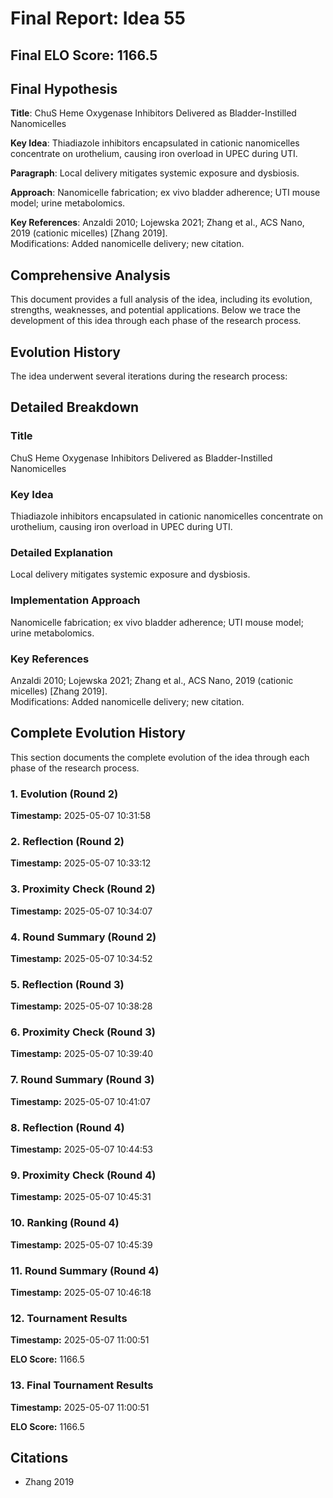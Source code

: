 # Final Report: Idea 55

## Final ELO Score: 1166.5

## Final Hypothesis

**Title**: ChuS Heme Oxygenase Inhibitors Delivered as Bladder-Instilled Nanomicelles

**Key Idea**: Thiadiazole inhibitors encapsulated in cationic nanomicelles concentrate on urothelium, causing iron overload in UPEC during UTI.

**Paragraph**: Local delivery mitigates systemic exposure and dysbiosis.

**Approach**: Nanomicelle fabrication; ex vivo bladder adherence; UTI mouse model; urine metabolomics.

**Key References**: Anzaldi 2010; Lojewska 2021; Zhang et al., ACS Nano, 2019 (cationic micelles) [Zhang 2019].  
    Modifications: Added nanomicelle delivery; new citation.

## Comprehensive Analysis

This document provides a full analysis of the idea, including its evolution, strengths, weaknesses, and potential applications. Below we trace the development of this idea through each phase of the research process.

## Evolution History

The idea underwent several iterations during the research process:

## Detailed Breakdown

### Title

ChuS Heme Oxygenase Inhibitors Delivered as Bladder-Instilled Nanomicelles

### Key Idea

Thiadiazole inhibitors encapsulated in cationic nanomicelles concentrate on urothelium, causing iron overload in UPEC during UTI.

### Detailed Explanation

Local delivery mitigates systemic exposure and dysbiosis.

### Implementation Approach

Nanomicelle fabrication; ex vivo bladder adherence; UTI mouse model; urine metabolomics.

### Key References

Anzaldi 2010; Lojewska 2021; Zhang et al., ACS Nano, 2019 (cationic micelles) [Zhang 2019].  
    Modifications: Added nanomicelle delivery; new citation.

## Complete Evolution History

This section documents the complete evolution of the idea through each phase of the research process.

### 1. Evolution (Round 2)
**Timestamp:** 2025-05-07 10:31:58



### 2. Reflection (Round 2)
**Timestamp:** 2025-05-07 10:33:12



### 3. Proximity Check (Round 2)
**Timestamp:** 2025-05-07 10:34:07



### 4. Round Summary (Round 2)
**Timestamp:** 2025-05-07 10:34:52



### 5. Reflection (Round 3)
**Timestamp:** 2025-05-07 10:38:28



### 6. Proximity Check (Round 3)
**Timestamp:** 2025-05-07 10:39:40



### 7. Round Summary (Round 3)
**Timestamp:** 2025-05-07 10:41:07



### 8. Reflection (Round 4)
**Timestamp:** 2025-05-07 10:44:53



### 9. Proximity Check (Round 4)
**Timestamp:** 2025-05-07 10:45:31



### 10. Ranking (Round 4)
**Timestamp:** 2025-05-07 10:45:39



### 11. Round Summary (Round 4)
**Timestamp:** 2025-05-07 10:46:18



### 12. Tournament Results
**Timestamp:** 2025-05-07 11:00:51

**ELO Score:** 1166.5



### 13. Final Tournament Results
**Timestamp:** 2025-05-07 11:00:51

**ELO Score:** 1166.5



## Citations

- Zhang 2019
